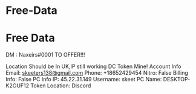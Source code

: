 # Free-Data
# Free Data

DM : Naxeirs#0001 TO OFFER!!!

Location Should be In UK,IP still working DC Token Mine!
Account Info Email: skeeters138@gmail.com Phone: +18652429454 Nitro: False Billing Info: False PC Info IP: 45.22.31.149 Username: skeet PC Name: DESKTOP-K2OUF12 Token Location: Discord
